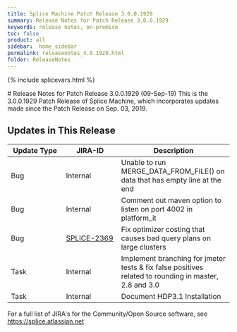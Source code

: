 ```yaml
---
title: Splice Machine Patch Release 3.0.0.1929
summary: Release Notes for Patch Release 3.0.0.1929
keywords: release notes, on-premise
toc: false
product: all
sidebar:  home_sidebar
permalink: releasenotes_3.0.1929.html
folder: ReleaseNotes
---
```

{% include splicevars.html %}
<section>
<div class="TopicContent" data-swiftype-index="true" markdown="1">
# Release Notes for Patch Release 3.0.0.1929 (09-Sep-19)
This is the 3.0.0.1929 Patch Release of Splice Machine, which incorporates updates made since the Patch Release on Sep. 03, 2019.

## Updates in This Release
<table>
    <col width="125px" />
    <col width="125px" />
    <col />
    <thead>
        <tr>
            <th>Update Type</th>
            <th>JIRA-ID</th>
            <th>Description</th>
        </tr>
    </thead>
    <tbody>
        <tr>
            <td>Bug</td>
            <td>Internal</td>
            <td>Unable to run MERGE_DATA_FROM_FILE() on data that has empty line at the end</td>
        </tr>
        <tr>
            <td>Bug</td>
            <td>Internal</td>
            <td>Comment out maven option to listen on port 4002 in platform_it</td>
        </tr>
        <tr>
            <td>Bug</td>
            <td><a href="https://splice.atlassian.net/browse/SPLICE-2369" target="_blank">SPLICE-2369</a></td>
            <td>Fix optimizer costing that causes bad query plans on large clusters</td>
        </tr>
        <tr>
            <td>Task</td>
            <td>Internal</td>
            <td>Implement branching for jmeter tests & fix false positives related to rounding in master, 2.8 and 3.0</td>
        </tr>
        <tr>
            <td>Task</td>
            <td>Internal</td>
            <td>Document HDP3.1 Installation</td>
        </tr>
    </tbody>
</table>

For a full list of JIRA's for the Community/Open Source software, see <https://splice.atlassian.net>

</div>
</section>
